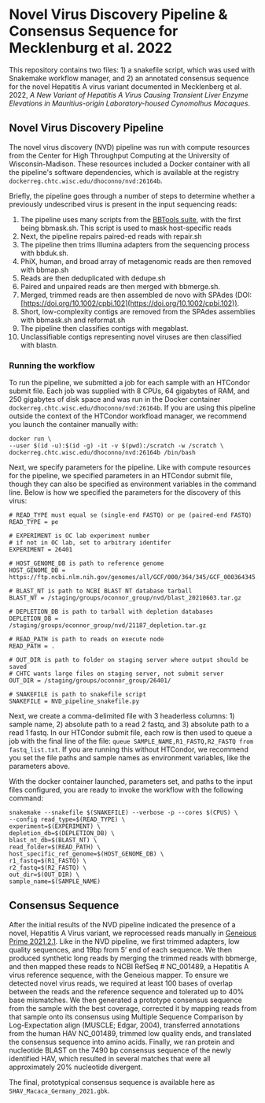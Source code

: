 # Novel Virus Discovery Pipeline & Consensus Sequence for Mecklenburg et al. 2022

This repository contains two files: 1) a snakefile script, which was used with Snakemake workflow manager, and 2) an annotated consensus sequence for the novel Hepatitis A virus variant documented in Mecklenberg et al. 2022, _A New Variant of Hepatitis A Virus Causing Transient Liver Enzyme Elevations in Mauritius-origin Laboratory-housed Cynomolhus Macaques_.

## Novel Virus Discovery Pipeline

The novel virus discovery (NVD) pipeline was run with compute resources from the Center for High Throughput Computing at the University of Wisconsin-Madison. These resources included a Docker container with all the pipeline's software dependencies, which is available at the registry `dockerreg.chtc.wisc.edu/dhoconno/nvd:26164b`.

Briefly, the pipeline goes through a number of steps to determine whether a previously undescribed virus is present in the input sequencing reads:

1. The pipeline uses many scripts from the [BBTools suite](http://sourceforge.net/projects/bbmap/), with the first being bbmask.sh. This script is used to mask host-specific reads
2. Next, the pipeline repairs paired-ed reads with repair.sh
3. The pipeline then trims Illumina adapters from the sequencing process with bbduk.sh.
4. PhiX, human, and broad array of metagenomic reads are then removed with bbmap.sh
5. Reads are then deduplicated with dedupe.sh
6. Paired and unpaired reads are then merged with bbmerge.sh.
7. Merged, trimmed reads are then assembled de novo with SPAdes (DOI: [https://doi.org/10.1002/cpbi.102](https://doi.org/10.1002/cpbi.102)).
8. Short, low-complexity contigs are removed from the SPAdes assemblies with bbmask.sh and reformat.sh
9. The pipeline then classifies contigs with megablast.
10. Unclassifiable contigs representing novel viruses are then classified with blastn.

### Running the workflow

To run the pipeline, we submitted a job for each sample with an HTCondor submit file. Each job was supplied with 8 CPUs, 64 gigabytes of RAM, and 250 gigabytes of disk space and was run in the Docker container `dockerreg.chtc.wisc.edu/dhoconno/nvd:26164b`. If you are using this pipeline outside the context of the HTCondor workfload manager, we recommend you launch the container manually with:

```
docker run \
--user $(id -u):$(id -g) -it -v $(pwd):/scratch -w /scratch \
dockerreg.chtc.wisc.edu/dhoconno/nvd:26164b /bin/bash
```

Next, we specify parameters for the pipeline. Like with compute resources for the pipeline, we specified parameters in an HTCondor submit file, though they can also be specified as environment variables in the command line. Below is how we specified the parameters for the discovery of this virus:

```
# READ_TYPE must equal se (single-end FASTQ) or pe (paired-end FASTQ)
READ_TYPE = pe

# EXPERIMENT is OC lab experiment number
# if not in OC lab, set to arbitrary identifer
EXPERIMENT = 26401

# HOST_GENOME_DB is path to reference genome
HOST_GENOME_DB = https://ftp.ncbi.nlm.nih.gov/genomes/all/GCF/000/364/345/GCF_000364345.1_Macaca_fascicularis_5.0/GCF_000364345.1_Macaca_fascicularis_5.0_genomic.fna.gz

# BLAST_NT is path to NCBI BLAST NT database tarball
BLAST_NT = /staging/groups/oconnor_group/nvd/blast_20210603.tar.gz

# DEPLETION_DB is path to tarball with depletion databases
DEPLETION_DB = /staging/groups/oconnor_group/nvd/21187_depletion.tar.gz

# READ_PATH is path to reads on execute node
READ_PATH = .

# OUT_DIR is path to folder on staging server where output should be saved
# CHTC wants large files on staging server, not submit server
OUT_DIR = /staging/groups/oconnor_group/26401/

# SNAKEFILE is path to snakefile script
SNAKEFILE = NVD_pipeline_snakefile.py
```

Next, we create a comma-delimited file with 3 headerless columns: 1) sample name, 2) absolute path to a read 2 fastq, and 3) absolute path to a read 1 fastq. In our HTCondor submit file, each row is then used to queue a job with the final line of the file: `queue SAMPLE_NAME,R1_FASTQ,R2_FASTQ from fastq_list.txt`. If you are running this without HTCondor, we recommend you set the file paths and sample names as environment variables, like the parameters above.

With the docker container launched, parameters set, and paths to the input files configured, you are ready to invoke the workflow with the following command:

```
snakemake --snakefile $(SNAKEFILE) --verbose -p --cores $(CPUS) \
--config read_type=$(READ_TYPE) \
experiment=$(EXPERIMENT) \
depletion_db=$(DEPLETION_DB) \
blast_nt_db=$(BLAST_NT) \
read_folder=$(READ_PATH) \
host_specific_ref_genome=$(HOST_GENOME_DB) \
r1_fastq=$(R1_FASTQ) \
r2_fastq=$(R2_FASTQ) \
out_dir=$(OUT_DIR) \
sample_name=$(SAMPLE_NAME)
```

## Consensus Sequence

After the initial results of the NVD pipeline indicated the presence of a novel, Hepatitis A Virus variant, we reprocessed reads manually in [Geneious Prime 2021.2.1](https://www.geneious.com). Like in the NVD pipeline, we first trimmed adapters, low quality sequences, and 19bp from 5’ end of each sequence. We then produced synthetic long reads by merging the trimmed reads with bbmerge, and then mapped these reads to NCBI RefSeq # NC_001489, a Hepatitis A virus reference sequence, with the Geneious mapper. To ensure we detected novel virus reads, we required at least 100 bases of overlap between the reads and the reference sequence and tolerated up to 40% base mismatches. We then generated a prototype consensus sequence from the sample with the best coverage, corrected it by mapping reads from that sample onto its consensus using Multiple Sequence Comparison by Log-Expectation align (MUSCLE; Edgar, 2004), transferred annotations from the human HAV NC_001489, trimmed low quality ends, and translated the consensus sequence into amino acids. Finally, we ran protein and nucleotide BLAST on the 7490 bp consensus sequence of the newly identified HAV, which resulted in several matches that were all approximately 20% nucleotide divergent.

The final, prototypical consensus sequence is available here as `SHAV_Macaca_Germany_2021.gbk`.
